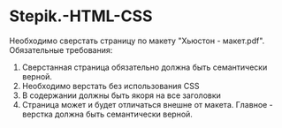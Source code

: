 # Stepik.-HTML-CSS
Необходимо сверстать страницу по  макету "Хьюстон - макет.pdf".
Обязательные требования:
1) Сверстанная страница обязательно должна быть семантически верной. 
2) Необходимо верстать без использования CSS
3) В содержании должны быть якоря на все заголовки
4) Cтраница может и будет отличаться внешне от макета. Главное - верстка должна быть семантически верной.
